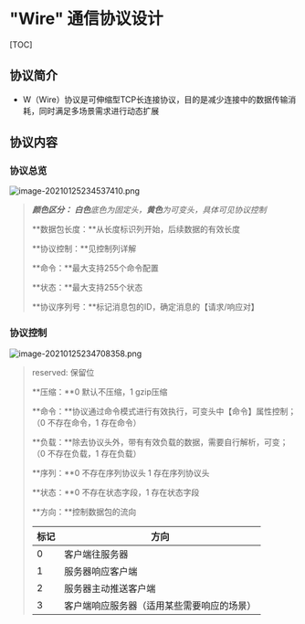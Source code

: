 # "Wire" 通信协议设计

[TOC]

## 协议简介

* W（Wire）协议是可伸缩型TCP长连接协议，目的是减少连接中的数据传输消耗，同时满足多场景需求进行动态扩展

## 协议内容

### 协议总览

![image-20210125234537410.png](https://i.loli.net/2021/01/27/sgOLWaIScGjTNx5.png)

> _**颜色区分：** **白色**底色为固定头，**黄色**为可变头，具体可见协议控制_
>
> **数据包长度：**从长度标识列开始，后续数据的有效长度
>
> **协议控制：**见控制列详解
>
> **命令：**最大支持255个命令配置
>
> **状态：**最大支持255个状态
>
> **协议序列号：**标记消息包的ID，确定消息的【请求/响应对】

### 协议控制

![image-20210125234708358.png](https://i.loli.net/2021/01/27/PopJ7sft39geGBn.png)

> reserved: 保留位
>
> **压缩：**0 默认不压缩，1 gzip压缩
>
> **命令：**协议通过命令模式进行有效执行，可变头中【命令】属性控制；（0 不存在命令，1 存在命令）
>
> **负载：**除去协议头外，带有有效负载的数据，需要自行解析，可变； （0 不存在负载，1 存在负载） 
>
> **序列：**0 不存在序列协议头 1 存在序列协议头
>
> **状态：**0 不存在状态字段，1 存在状态字段
>
> **方向：**控制数据包的流向
>
> | 标记 | 方向                                       |
> | ---- | ------------------------------------------ |
> | 0    | 客户端往服务器                             |
> | 1    | 服务器响应客户端                           |
> | 2    | 服务器主动推送客户端                       |
> | 3    | 客户端响应服务器（适用某些需要响应的场景） |

